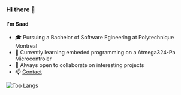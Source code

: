 ### Hi there 👋

#### I'm Saad

- 🎓 Pursuing a Bachelor of Software Egineering at Polytechnique Montreal
- 🌱 Currently learning embeded programming on a Atmega324-Pa Microcontroler
- 🤝 Always open to collaborate on interesting projects
- 📫 [Contact](mailto:saad.jabrane@polymtl.ca)

[![Top Langs](https://github-readme-stats.vercel.app/api/top-langs/?username=JabraneSaad)](https://github.com/anuraghazra/github-readme-stats)
